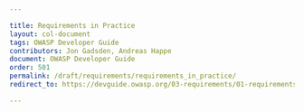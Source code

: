 ```yaml
---

title: Requirements in Practice
layout: col-document
tags: OWASP Developer Guide
contributors: Jon Gadsden, Andreas Happe
document: OWASP Developer Guide
order: 501
permalink: /draft/requirements/requirements_in_practice/
redirect_to: https://devguide.owasp.org/03-requirements/01-requirements/

---
```

